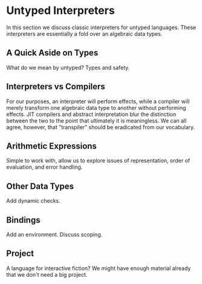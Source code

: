 # Untyped Interpreters

In this section we discuss classic interpreters for untyped languages. These interpreters are essentially a fold over an algebraic data types.

## A Quick Aside on Types

What do we mean by untyped? Types and safety.

## Interpreters vs Compilers

For our purposes, an interpreter will perform effects, while a compiler will merely transform one algebraic data type to another without performing effects. JIT compilers and abstract interpretation blur the distinction between the two to the point that ultimately it is meaningless. We can all agree, however, that "transpiler" should be eradicated from our vocabulary.

## Arithmetic Expressions

Simple to work with, allow us to explore issues of representation, order of evaluation, and error handling.

## Other Data Types

Add dynamic checks.

## Bindings

Add an environment. Discuss scoping.

## Project

A language for interactive fiction? We might have enough material already that we don't need a big project.

